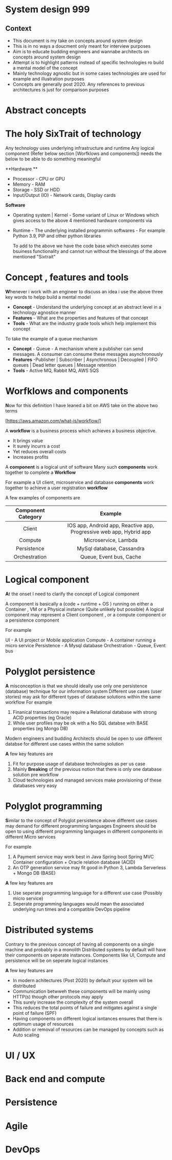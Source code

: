 # System design 999

## Context

- This document is my take on concepts around system design
- This is in no ways a doucment only meant for interview purposes
- Aim is to educate budding engineers and wannabe architects on concepts around system design
- Attempt is to highlight patterns instead of specific technologies ro build a mental model of the concept
- Mainly technology agnostic but in some cases technologies are used for example and illustration purposes
- Concepts are generally post 2020. Any references to previous architectures is just for comparison purposes



# Abstract concepts

# The holy SixTrait of technology

Any technology uses underlying infrastructure and runtime
Any logical component (Refer below section [Worfklows and components]) needs the below to be able to do something meaningful





**Hardware **

- Processor - CPU or GPU
- Memory - RAM
- Storage - SSD or HDD
- Input/Output (IO) - Network cards, Display cards

**Software**

- Operating system | Kernel - Some variant of Linux or Windows which gives access to the above 4 mentioned hardware components via 
- Runtime - The underlying installed programmin softwares - For example Python 3.9, PIP and other python libraries

  To add to the above we have the code base which executes some bsuiness functionality and cannot run
  without the blessings of the above mentioned "Sixtrait"


# Concept , features and tools

**W**henever i work with an engineer to discuss an idea i use the above three key words to helpp build a mental model

- **Concept** - Understand the underlying concept at an abstract level in a technology agnostice manner
- **Features** - What are the properties and features of that concept
- **Tools** - What are the industry grade tools which help implement this concept

To take the example of a queue mechanism 

- **Concept** - Queue - A mechanism where a publisher can send messages. A consumer can consume these messages asynchronously
- **Features** -Publisher | Subscriber | Asynchronous | Decoupled | FIFO queues | Dead letter queues | Message retention
- **Tools** - Active MQ, Rabbit MQ, AWS SQS

# Worfklows and components

**N**ow for this definition I have leaned a bit on AWS take on the above two terms

[https://aws.amazon.com/what-is/workflow/]

A **workflow** is a business process which achieves a business objective. 
- It brings value
- It surely incurrs a cost
- Yet reduces overall costs
- Increases profits

A **component** is a logical unit of software
Many such **components** work together to complete a **Workflow**

For example a UI client, microservice and database **components** work together to achieve a user registration **workflow**

A few examples of components are

| Component Category | Example           
| :-------------:|:-------------:| 
| Client | IOS app, Android app, Reactive app, Progressive web app, Hybrid app | 
| Compute | Microservice, Lambda | 
| Persistence | MySql database, Cassandra |
|Orchestration| Queue, Event bus, Cache|

# Logical component

**A**t the onset I need to clarify the concept of Logical component 

A component is basically a
(code + runtime + OS ) running on either a Container , VM or a Physical instance (Quite unlikely but possible)
A logical component may represent a Client component , or a compute component or a persistence component

For example

UI - A UI project or Mobile application
Compute - A container running a micro service
Persistence - A Mysql database
Orchestration - Queue, Event bus


# Polyglot persistence

**A** misconception is that we should ideally use only one persistence (database) technique for our information system
Different use cases (user stories) may ask for different types of database solutions within the same workflow
For example
1. Finanical transactions may require a Relational database with strong ACID properties (eg Oracle)
2. While user profiles may be ok with a No SQL databse with BASE properties (eg Mongo DB)

Modern engineers and budding Architects should be open to use different databse for different use cases within the same solution

**A** few key features are

1. Fit for purpose usage of database technologies as per us case
2. Mainly **Breaking** of the previous notion that there is only one database solution pre workflow
3. Cloud technologies and managed services make provisioning of these databases very easy

# Polyglot programming

**S**imilar to the concept of Polyglot persistence above different use cases may demand for different programming languages
Engineers should be open to using different programming languages in different components in different Micro services

For example

1. A Payment service may work best in Java Spring boot Spring MVC Container configuration + Oracle relation database (ACID)
2. An OTP generation service may fit good in Python 3, Lambda Serverless  + Mongo DB (BASE)

**A** few key features are

1. Use seperate programming language for a different use case (Possibly micro service)
2. Seperate programming languages would mean the associated underlying run times and a compatible DevOps pipeline




# Distributed systems

Contrary to the previous concept of having all components on a single machine and probably in a monolith
Distributed systems by default will have their components on seperate instances.
Components like UI, Compute and persistence will be on seperate logical instances

**A** few key features are

- In modern achitectures (Post 2020) by default your system will be distributed
- Communication betwweh these components will be mainly using HTTP(s) though  other protocols may apply
- This surely increase the complexity of the system overall
- This reduces the total points of failure and mitigates against a single point of failure (SPF)
- Having components on different logical isntances ensures that there is optimum usage of resources
- Addition or removal of resources can be managed by concepts such as Auto scaling 
  


# UI / UX


# Back end and compute


# Persistence

# Agile 

# DevOps









